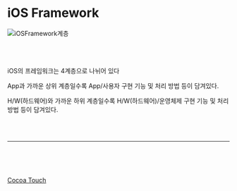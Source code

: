 # iOS Framework

![iOSFramework계층](https://img1.daumcdn.net/thumb/R1280x0/?scode=mtistory2&fname=https%3A%2F%2Fblog.kakaocdn.net%2Fdn%2FuQS8r%2FbtqNf6Mb2JD%2FR3NfHijcN5Lf608eVlRbF1%2Fimg.png)


<br><br><br>iOS의 프레임워크는 4계층으로 나뉘어 있다

App과 가까운 상위 계층일수록 App/사용자 구현 기능 및 처리 방법 등이 담겨있다.

H/W(하드웨어)와 가까운 하위 계층일수록 H/W(하드웨어)/운영체제 구현 기능 및 처리 방법 등이 담겨있다.

<br><br>

---

<br><br><br>

[Cocoa Touch](./Cocoa%20Touch.md)
